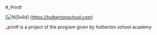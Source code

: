 #_Printf

[![N|Solid](https://holbertonschool-blog.s3.amazonaws.com/wp-content/uploads/2015/09/29125704/holberton-logo-71243d031b1b54a2a59a7ce700d2529fd8ad14864799073da29569fb8d4b89251.png)]
(https://holbertonschool.com)

_printf is a project of the program given by holberton school academy




